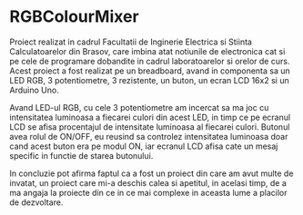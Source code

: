 # RGBColourMixer

Proiect realizat in cadrul Facultatii de Inginerie Electrica si Stiinta Calculatoarelor din Brasov, care imbina atat notiunile de electronica cat si pe cele de programare dobandite in cadrul laboratoarelor si orelor de curs.
Acest proiect a fost realizat pe un breadboard, avand in componenta sa un LED RGB, 3 potentiometre, 3 rezistente, un buton, un ecran LCD 16x2 si un Arduino Uno.

Avand LED-ul RGB, cu cele 3 potentiometre am incercat sa ma joc cu intensitatea luminoasa a fiecarei culori din acest LED, in timp ce pe ecranul LCD se afisa procentajul de intensitate luminoasa al fiecarei culori.
Butonul avea rolul de ON/OFF, eu reusind sa controlez intensitatea luminoasa doar cand acest buton era pe modul ON, iar ecranul LCD afisa cate un mesaj specific in functie de starea butonului.

In concluzie pot afirma faptul ca a fost un proiect din care am avut multe de invatat, un proiect care mi-a deschis calea si apetitul, in acelasi timp, de a ma angaja la proiecte din ce in ce mai complexe in aceasta lume a placilor de dezvoltare.

